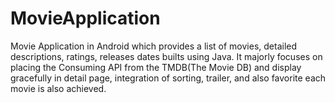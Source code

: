 # MovieApplication
Movie Application in Android which provides a list of movies, detailed descriptions, ratings, releases dates builts using Java. It majorly focuses on placing the Consuming API from the TMDB(The Movie DB) and display gracefully in detail page, integration of sorting, trailer, and also favorite each movie is also achieved.
